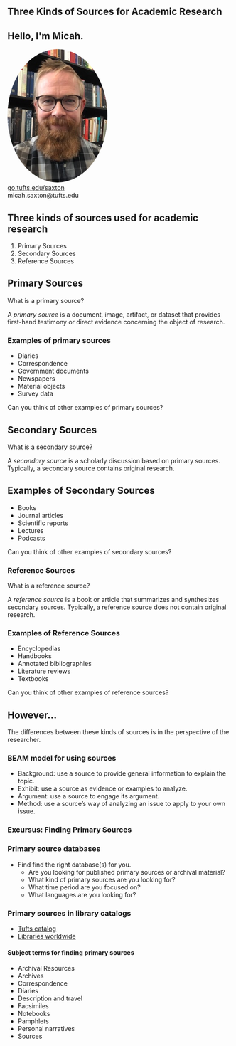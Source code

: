 ## Three Kinds of Sources for Academic Research


## Hello, I'm Micah.
<img src="./images/saxton_profile.jpg" height=300 style="border-radius: 50%">
<br>
<a href = "https://go.tufts.edu/saxton" target="_blank">go.tufts.edu/saxton</a> 
<br> 
micah.saxton@tufts.edu


## Three kinds of sources used for academic research
1. Primary Sources
2. Secondary Sources
3. Reference Sources


## Primary Sources
What is a primary source?

A _primary source_ is a document, image, artifact, or dataset that provides first-hand testimony or direct evidence concerning the object of research.

### Examples of primary sources
* Diaries
* Correspondence
* Government documents
* Newspapers
* Material objects
* Survey data

Can you think of other examples of primary sources?


## Secondary Sources
What is a secondary source?

A _secondary source_ is a scholarly discussion based on primary sources. Typically, a secondary source contains original research.

## Examples of Secondary Sources
* Books
* Journal articles
* Scientific reports
* Lectures
* Podcasts

Can you think of other examples of secondary sources?


### Reference Sources
What is a reference source?

A _reference source_ is a book or article that summarizes and synthesizes secondary sources. Typically, a reference source does not contain original research.

### Examples of Reference Sources
* Encyclopedias
* Handbooks
* Annotated bibliographies
* Literature reviews
* Textbooks

Can you think of other examples of reference sources?


## However...
The differences between these kinds of sources is in the perspective of the researcher.


### BEAM model for using sources
* Background: use a source to provide general information to explain the topic.
* Exhibit: use a source as evidence or examples to analyze.
* Argument: use a source to engage its argument.
* Method: use a source’s way of analyzing an issue to apply to your own issue.


### Excursus: Finding Primary Sources

### Primary source databases

* Find find the right database(s) for you.
    * Are you looking for published primary sources or archival material?
    * What kind of primary sources are you looking for?
    * What time period are you focused on?
    * What languages are you looking for?

### Primary sources in library catalogs
* [Tufts catalog](https://tufts-primo.hosted.exlibrisgroup.com/primo-explore/search?search_scope=TUFTS_ALMA&sortby=rank&vid=01TUN&lang=en_US)
* [Libraries worldwide](https://tufts.on.worldcat.org/discovery)

#### Subject terms for finding primary sources
* Archival Resources
* Archives
* Correspondence
* Diaries
* Description and travel
* Facsimiles
* Notebooks
* Pamphlets
* Personal narratives
* Sources